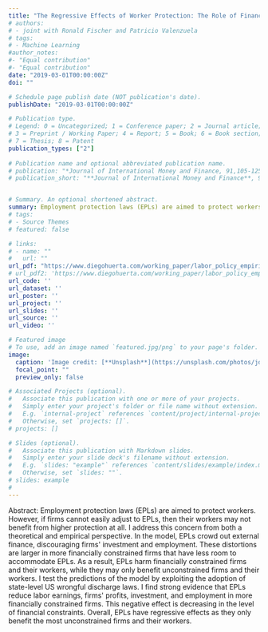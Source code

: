 ```yaml
---
title: "The Regressive Effects of Worker Protection: The Role of Financial Constraints"
# authors:
# - joint with Ronald Fischer and Patricio Valenzuela
# tags:
# - Machine Learning
#author_notes:
#- "Equal contribution"
#- "Equal contribution"
date: "2019-03-01T00:00:00Z"
doi: ""

# Schedule page publish date (NOT publication's date).
publishDate: "2019-03-01T00:00:00Z"

# Publication type.
# Legend: 0 = Uncategorized; 1 = Conference paper; 2 = Journal article;
# 3 = Preprint / Working Paper; 4 = Report; 5 = Book; 6 = Book section;
# 7 = Thesis; 8 = Patent
publication_types: ["2"]
 
# Publication name and optional abbreviated publication name.
# publication: "*Journal of International Money and Finance, 91,105-125*"
# publication_short: "**Journal of International Money and Finance**, 91,105-125"


# Summary. An optional shortened abstract.
summary: Employment protection laws (EPLs) are aimed to protect workers. However, if firms cannot easily adjust to EPLs, then their workers may not benefit from higher protection at all. I address this concern from both a theoretical and empirical perspective. In the model, EPLs crowd out external finance, discouraging firms' investment and employment. These distortions are larger in more financially constrained firms that have less room to accommodate EPLs. As a result, EPLs harm financially constrained firms and their workers, while they may only benefit unconstrained firms and their workers. I test the predictions of the model by exploiting the adoption of state-level US wrongful discharge laws. I find strong evidence that EPLs reduce labor earnings, firms' profits, investment, and employment in more financially constrained firms. This negative effect is decreasing in the level of financial constraints. Overall, EPLs have regressive effects as they only benefit the most unconstrained firms and their workers. 
# tags:
# - Source Themes
# featured: false

# links:
# - name: ""
#   url: ""
url_pdf: "https://www.diegohuerta.com/working_paper/labor_policy_empirical/06032022_labor_regulation_empirical.pdf"
# url_pdf2: 'https://www.diegohuerta.com/working_paper/labor_policy_empirical/06032022_labor_regulation_empirical.pdf'
url_code: ''
url_dataset: ''
url_poster: ''
url_project: ''
url_slides: ''
url_source: ''
url_video: ''

# Featured image
# To use, add an image named `featured.jpg/png` to your page's folder. 
image:
  caption: 'Image credit: [**Unsplash**](https://unsplash.com/photos/jdD8gXaTZsc)'
  focal_point: ""
  preview_only: false

# Associated Projects (optional).
#   Associate this publication with one or more of your projects.
#   Simply enter your project's folder or file name without extension.
#   E.g. `internal-project` references `content/project/internal-project/index.md`.
#   Otherwise, set `projects: []`.
# projects: []

# Slides (optional).
#   Associate this publication with Markdown slides.
#   Simply enter your slide deck's filename without extension.
#   E.g. `slides: "example"` references `content/slides/example/index.md`.
#   Otherwise, set `slides: ""`.
# slides: example
#
---
```



Abstract: Employment protection laws (EPLs) are aimed to protect workers. However, if firms cannot easily adjust to EPLs, then their workers may not benefit from higher protection at all. I address this concern from both a theoretical and empirical perspective. In the model, EPLs crowd out external finance, discouraging firms' investment and employment. These distortions are larger in more financially constrained firms that have less room to accommodate EPLs. As a result, EPLs harm financially constrained firms and their workers, while they may only benefit unconstrained firms and their workers. I test the predictions of the model by exploiting the adoption of state-level US wrongful discharge laws. I find strong evidence that EPLs reduce labor earnings, firms' profits, investment, and employment in more financially constrained firms. This negative effect is decreasing in the level of financial constraints. Overall, EPLs have regressive effects as they only benefit the most unconstrained firms and their workers. 
